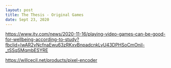 ```yaml
---
layout: post
title: The Thesis - Original Games   
date: Sept 23, 2020
--- 
```



 
https://www.itv.com/news/2020-11-16/playing-video-games-can-be-good-for-wellbeing-according-to-study?fbclid=IwAR2yNcfnaEwu63zRKxvBnpadcnkLyU43DPHSoCmOnil-_tSSqSMqmbESYRE

https://willcecil.net/products/pixel-encoder